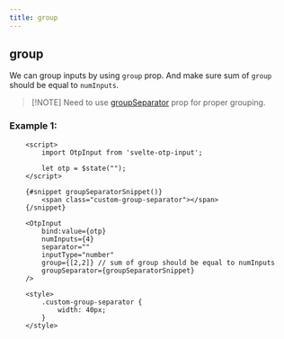 ```yaml
---
title: group
---
```


## group

We can group inputs by using `group` prop. And make sure sum of `group` should be equal to `numInputs`.

> [!NOTE] Need to use [groupSeparator](groupseparator) prop for proper grouping.

### Example 1:
```svelte
    <script>
        import OtpInput from 'svelte-otp-input';
    
        let otp = $state("");
    </script>
    
    {#snippet groupSeparatorSnippet()}
        <span class="custom-group-separator"></span>
    {/snippet}
    
    <OtpInput
        bind:value={otp}
        numInputs={4}
        separator=""
        inputType="number"
        group={[2,2]} // sum of group should be equal to numInputs
        groupSeparator={groupSeparatorSnippet}
    />
    
    <style>
        .custom-group-separator {
            width: 40px;
        }
    </style>
```